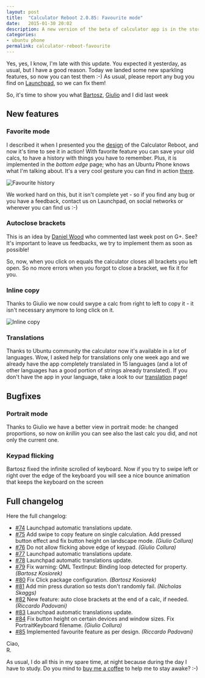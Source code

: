 ```yaml
---
layout: post
title:  "Calculator Reboot 2.0.85: Favourite mode"
date:   2015-01-30 20:02
description: A new version of the beta of calculator app is in the store. What's new?.
categories:
- ubuntu phone
permalink: calculator-reboot-favourite
---
```


Yes, yes, I know, I'm late with this update. You expected it yesterday, as
usual, but I have a good reason. Today we landed some new sparkling features, so
now you can test them :-) As usual, please report any bug you find on
[Launchpad][bugs], so we can fix them!

So, it's time to show you what [Bartosz][gang66], [Giulio][gcollura] and I did
last week

## New features

### Favorite mode

I described it when I presented you the [design][design] of the Calculator
Reboot, and now it's time to see it in action! With favorite feature you can
save your old calcs, to have a history with things you have to remember. Plus,
it is implemented in the *bottom edge* page; who has an Ubuntu Phone knows what
I'm talking about. It's a very cool gesture you can find in action [there][be].

![Favourite history][img1]

We worked hard on this, but it isn't complete yet - so if you find any bug or
you have a feedback, contact us on Launchpad, on social networks or wherever you
can find us :-)

### Autoclose brackets

This is an idea by [Daniel Wood][dwood] who commented last week post on G+. See?
It's important to leave us feedbacks, we try to implement them as soon as
possible!

So, now, when you click on equals the calculator closes all brackets you left
open. So no more errors when you forgot to close a bracket, we fix it for you.

### Inline copy

Thanks to Giulio we now could swype a calc from right to left to copy it - it
isn't necessary anymore to long click on it.

![Inline copy][img2]

### Translations

Thanks to Ubuntu community the calculator now it's available in a lot of
languages. Wow, I asked help for translations only one week ago and we already
have the app completely translated in 15 languages (and a lot of other languages
has a good portion of strings already translated). If you don't have the app in
your language, take a look to our [translation][i18n] page!

## Bugfixes

### Portrait mode

Thanks to Giulio we have a better view in portrait mode: he changed proportions,
so now on *krillin* you can see also the last calc you did, and not only the
current one.

### Keypad flicking

Bartosz fixed the infinite scrolled of keyboard. Now if you try to swipe left or
right over the edge of the keyboard you will see a nice bounce animation that
keeps the keyboard on the screen

## Full changelog

Here the full changelog:

- [#74][74] Launchpad automatic translations update.
- [#75][75] Add swipe to copy feature on single calculation. Add pressed button effect and fix button height on landscape mode. *(Giulio Collura)*
- [#76][76] Do not allow flicking above edge of keypad. *(Giulio Collura)*
- [#77][77] Launchpad automatic translations update.
- [#78][78] Launchpad automatic translations update.
- [#79][79] Fix warning: QML TextInput: Binding loop detected for property. *(Bartosz Kosiorek)*
- [#80][80] Fix Click package configuration. *(Bartosz Kosiorek)*
- [#81][81] Add min press duration so tests don't randomly fail. *(Nicholas Skaggs)*
- [#82][82] New feature: auto close brackets at the end of a calc, if needed. *(Riccardo Padovani)*
- [#83][83] Launchpad automatic translations update.
- [#84][84] Fix button height on certain devices and window sizes. Fix PortraitKeyboard filename. *(Giulio Collura)*
- [#85][85] Implemented favourite feature as per design. *(Riccardo Padovani)*

Ciao,<br/>
R.

As usual, I do all this in my spare time, at night because during the day I
have to study. Do you mind to [buy me a coffee][coffee] to help me to stay
awake? :-)

[bugs]: https://bugs.launchpad.net/ubuntu-calculator-app
[gang66]: https://plus.google.com/105782724017692708794/posts
[gcollura]: https://plus.google.com/+GiulioCollura/posts
[be]: http://design.canonical.com/2014/03/loving-the-bottom-edge/
[design]: http://rpadovani.com/ubuntu-calculator-app-reboot/
[img1]: https://img.rpadovani.com/posts/answer.png
[img2]: https://img.rpadovani.com/posts/inline-copy.png
[dwood]: https://plus.google.com/+DanielWood/posts
[i18n]: https://translations.launchpad.net/ubuntu-calculator-app
[coffee]: http://rpadovani.com/donations/
[74]: https://bazaar.launchpad.net/~ubuntu-calculator-dev/ubuntu-calculator-app/reboot/revision/74
[75]: https://bazaar.launchpad.net/~ubuntu-calculator-dev/ubuntu-calculator-app/reboot/revision/75
[76]: https://bazaar.launchpad.net/~ubuntu-calculator-dev/ubuntu-calculator-app/reboot/revision/76
[77]: https://bazaar.launchpad.net/~ubuntu-calculator-dev/ubuntu-calculator-app/reboot/revision/77
[78]: https://bazaar.launchpad.net/~ubuntu-calculator-dev/ubuntu-calculator-app/reboot/revision/78
[79]: https://bazaar.launchpad.net/~ubuntu-calculator-dev/ubuntu-calculator-app/reboot/revision/79
[80]: https://bazaar.launchpad.net/~ubuntu-calculator-dev/ubuntu-calculator-app/reboot/revision/80
[81]: https://bazaar.launchpad.net/~ubuntu-calculator-dev/ubuntu-calculator-app/reboot/revision/81
[82]: https://bazaar.launchpad.net/~ubuntu-calculator-dev/ubuntu-calculator-app/reboot/revision/82
[83]: https://bazaar.launchpad.net/~ubuntu-calculator-dev/ubuntu-calculator-app/reboot/revision/83
[84]: https://bazaar.launchpad.net/~ubuntu-calculator-dev/ubuntu-calculator-app/reboot/revision/84
[85]: https://bazaar.launchpad.net/~ubuntu-calculator-dev/ubuntu-calculator-app/reboot/revision/85

